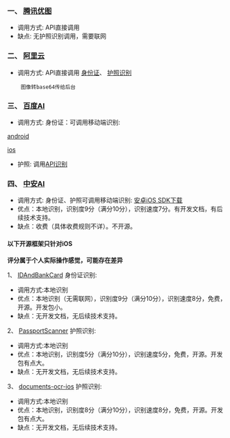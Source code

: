 ### 一、 [腾讯优图](https://open.youtu.qq.com/)
 * 调用方式: API直接调用
 * 缺点: 无护照识别调用，需要联网

### 二、 [阿里云](https://www.aliyun.com/)
 * 调用方式: API直接调用
  [身份证](https://help.aliyun.com/document_detail/30407.html?spm=a2c4g.11186623.6.544.I1S1WX)、
  [护照识别](https://market.aliyun.com/products/57124001/cmapi016682.html?spm=5176.730005.productlist.d_cmapi016682.3yUprP)


  		图像转base64传给后台

### 三、 [百度AI](https://ai.baidu.com/)
 * 调用方式:
 身份证：可调用移动端识别: 

 [android](http://ai.baidu.com/docs#/OCR-Android-SDK/top)

 [ios](http://ai.baidu.com/docs#/OCR-iOS-SDK/top)

 * 护照: 调用[API识别](https://ai.baidu.com/docs#/OCR-API/27ab3aa8) 

### 四、 [中安AI](http://379021685.b2b.hqps.com/)
 * 调用方式:
 身份证、护照可调用移动端识别: 
[安卓iOS SDK下载](https://pan.baidu.com/s/1TKUtpAydGs_iwz3Pp-V92A)
* 优点：本地识别，识别度9分（满分10分），识别速度7分。有开发文档，有后续技术支持。
* 缺点：收费（具体收费规则不详）。不开源。


####  以下开源框架只针对iOS  
**评分属于个人实际操作感觉，可能存在差异**

1、 [IDAndBankCard](https://github.com/mxl123/IDAndBankCard)  身份证识别: 

* 调用方式:本地识别
* 优点：本地识别（无需联网），识别度9分（满分10分），识别速度8分，免费，开源。开发包小。
* 缺点：无开发文档，无后续技术支持。

2、 [PassportScanner](https://github.com/evermeer/PassportScanner)  护照识别: 

* 调用方式:本地识别
* 优点：本地识别，识别度5分（满分10分），识别速度5分，免费，开源。开发包有点大。
* 缺点：无开发文档，无后续技术支持。

3、 [documents-ocr-ios](https://github.com/appintheair/documents-ocr-ios)  护照识别: 

* 调用方式:本地识别
* 优点：本地识别，识别度8分（满分10分），识别速度8分，免费，开源。开发包有点大。
* 缺点：无开发文档，无后续技术支持。